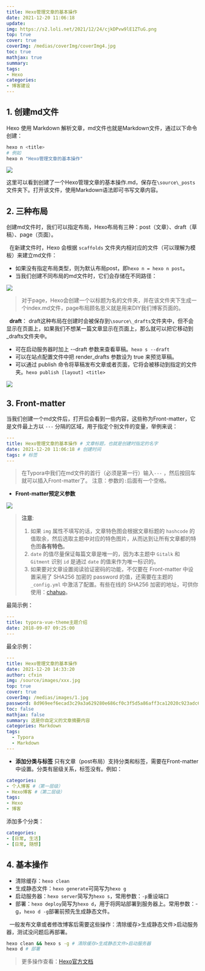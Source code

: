 ```yaml
---
title: Hexo管理文章的基本操作
date: 2021-12-20 11:06:18
update: 
img: https://s2.loli.net/2021/12/24/cjkDPvw9lE1ZTuG.png
top: true
cover: true
coverImg: /medias/coverImg/coverImg4.jpg
toc: true
mathjax: true
summary: 
tags: 
- Hexo
categories: 
- 博客建设
---
```


## 1. 创建md文件

Hexo 使用 Markdown 解析文章，md文件也就是Markdown文件，通过以下命令创建：
```bash
hexo n <title>
# 例如
hexo n "Hexo管理文章的基本操作"
```

![](https://gitee.com/chengbudong/noteimg/raw/master/image/20211220111012.png)

这里可以看到创建了一个Hexo管理文章的基本操作.md，保存在`\source\_posts`文件夹下。打开该文件，使用Markdown语法即可书写文章内容。

## 2. 三种布局
创建md文件时，我们可以指定布局，Hexo布局有三种：post（文章）、draft（草稿）、page（页面）。

&nbsp;
在新建文件时，Hexo 会根据 `scaffolds` 文件夹内相对应的文件（可以理解为模板）来建立md文件：

- 如果没有指定布局类型，则为默认布局post，即`hexo n = hexo n post`。
- 当我们创建不同布局的md文件时，它们会存储在不同路径：

![](https://gitee.com/chengbudong/noteimg/raw/master/image/20211220130338.png)

> 对于page，Hexo会创建一个以标题为名的文件夹，并在该文件夹下生成一个index.md文件，page布局顾名思义就是用来DIY我们博客页面的。

&nbsp;
**draft**：
draft这种布局在创建时会被保存到`\source\_drafts`文件夹中，但不会显示在页面上，如果我们不想某一篇文章显示在页面上，那么就可以把它移动到_drafts文件夹中。
- 可在启动服务器时加上 --draft 参数来查看草稿。`hexo s --draft`
- 可以在站点配置文件中把 render_drafts 参数设为 true 来预览草稿。
- 可以通过 publish 命令将草稿发布文章或者页面，它将会被移动到指定的文件夹。`hexo publish [layout] <title>`

![](https://gitee.com/chengbudong/noteimg/raw/master/image/20211220131544.png)

## 3. Front-matter
当我们创建一个md文件后，打开后会看到一些内容，这些称为Front-matter，它是文件最上方以 `---` 分隔的区域，用于指定个别文件的变量，举例来说：

```yaml
---
title: Hexo管理文章的基本操作 # 文章标题，也就是创建时指定的名字
date: 2021-12-20 11:06:18 # 创建时间
tags: # 标签
---
```

> 在Typora中我们在md文件的首行（必须是第一行）输入`---` ，然后按回车就可以插入Front-matter了。
> 注意：参数的`:`后面有一个空格。

- **Front-matter预定义参数**

![](https://gitee.com/chengbudong/noteimg/raw/master/image/20211223145713.png)

> **注意**:
> 1. 如果 `img` 属性不填写的话，文章特色图会根据文章标题的 `hashcode` 的值取余，然后选取主题中对应的特色图片，从而达到让所有文章都的特色图**各有特色**。
> 1. `date` 的值尽量保证每篇文章是唯一的，因为本主题中 `Gitalk` 和 `Gitment` 识别 `id` 是通过 `date` 的值来作为唯一标识的。
> 1. 如果要对文章设置阅读验证密码的功能，不仅要在 Front-matter 中设置采用了 SHA256 加密的 password 的值，还需要在主题的 `_config.yml` 中激活了配置。有些在线的 SHA256 加密的地址，可供你使用：[chahuo](http://encode.chahuo.com/)。

最简示例：
```yaml
---
title: typora-vue-theme主题介绍
date: 2018-09-07 09:25:00
---
```
最全示例：
```yaml
---
title: Hexo管理文章的基本操作
date: 2021-12-20 14:33:20
author: cfxin
img: /source/images/xxx.jpg
top: true
cover: true
coverImg: /medias/images/1.jpg
password: 8d969eef6ecad3c29a3a629280e686cf0c3f5d5a86aff3ca12020c923adc6c92
toc: false
mathjax: false
summary: 这是你自定义的文章摘要内容
categories: Markdown
tags:
  - Typora
  - Markdown
---
```

- **添加分类与标签**
只有文章（post布局）支持分类和标签，需要在Front-matter中设置。分类有层级关系，标签没有。例如：

```yaml
categories:
- 个人博客 #（第一层级）
- Hexo博客 #（第二层级）
tags:
- Hexo
- 博客
```

添加多个分类：

```yaml
categories:
- [日常, 生活]
- [日常, 随想]
```

## 4. 基本操作
- 清除缓存：`hexo clean`
- 生成静态文件：`hexo generate`可简写为`hexo g`
- 启动服务器：`hexo server`简写为`hexo s`，常用参数：`-p`重设端口
- 部署：`hexo deploy`简写为`hexo d`，用于将网站部署到服务器上。常用参数：-g，`hexo d -g`部署前预先生成静态文件。

&nbsp;
一般发布文章或者修改博客后需要这些操作：清除缓存>生成静态文件>启动服务器，测试没问题后再部署。

```bash
hexo clean && hexo s -g # 清除缓存>生成静态文件>启动服务器
hexo d # 部署
```
> 更多操作查看：[Hexo官方文档](https://hexo.bootcss.com/docs/)

